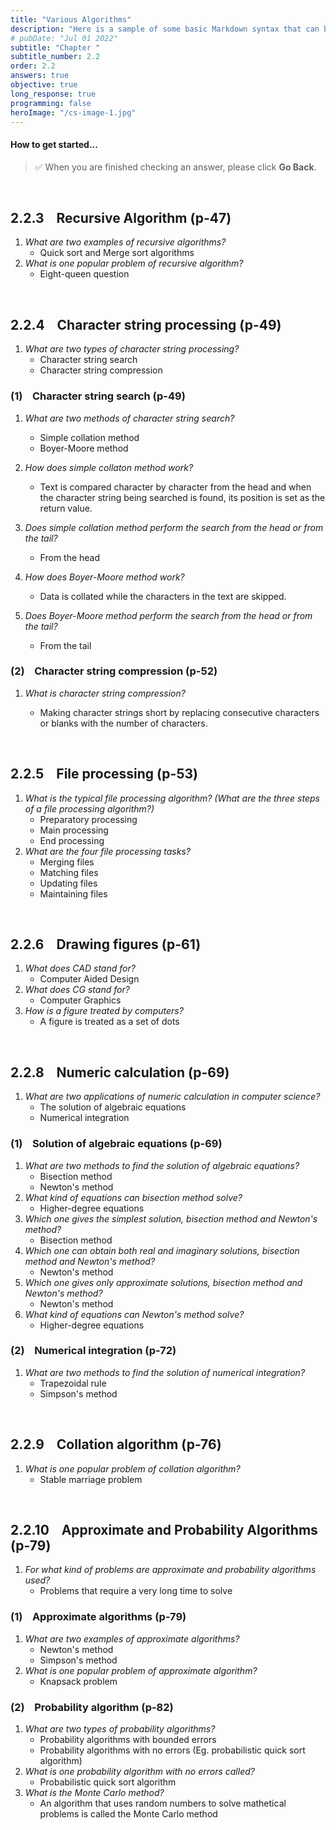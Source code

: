 ```yaml
---
title: "Various Algorithms"
description: "Here is a sample of some basic Markdown syntax that can be used when writing Markdown content in Astro."
# pubDate: "Jul 01 2022"
subtitle: "Chapter "
subtitle_number: 2.2
order: 2.2
answers: true
objective: true
long_response: true
programming: false
heroImage: "/cs-image-1.jpg"
---
```


#### How to get started...

<!-- > The following notes are for objectives. They are **_not_** for long-response-type questions! -->

> ✅ When you are finished checking an answer, please click **Go Back**.

<br>

## 2.2.3 &nbsp;&nbsp; Recursive Algorithm (p-47)

1.  _What are two examples of recursive algorithms?_
    - Quick sort and Merge sort algorithms
2.  _What is one popular problem of recursive algorithm?_
    - Eight-queen question

<br>

## 2.2.4 &nbsp;&nbsp; Character string processing (p-49)

1. _What are two types of character string processing?_
   - Character string search
   - Character string compression

### (1) &nbsp;&nbsp; Character string search (p-49)

1. _What are two methods of character string search?_

   - Simple collation method
   - Boyer-Moore method

2. _How does simple collaton method work?_

   - Text is compared character by character from the head and when the character string being searched is found, its position is set as the return value.

3. _Does simple collation method perform the search from the head or from the tail?_

   - From the head

4. _How does Boyer-Moore method work?_

   - Data is collated while the characters in the text are skipped.

5. _Does Boyer-Moore method perform the search from the head or from the tail?_
   - From the tail

### (2) &nbsp;&nbsp; Character string compression (p-52)

1. _What is character string compression?_

   - Making character strings short by replacing consecutive characters or blanks with the number of characters.

<br>

## 2.2.5 &nbsp;&nbsp; File processing (p-53)

1. _What is the typical file processing *algorithm*? (What are the three steps of a file processing algorithm?)_
   - Preparatory processing
   - Main processing
   - End processing
2. _What are the four file processing *tasks*?_
   - Merging files
   - Matching files
   - Updating files
   - Maintaining files

<br>

## 2.2.6 &nbsp;&nbsp; Drawing figures (p-61)

1. _What does CAD stand for?_
   - Computer Aided Design
2. _What does CG stand for?_
   - Computer Graphics
3. _How is a figure treated by computers?_
   - A figure is treated as a set of dots

<br>

## 2.2.8 &nbsp;&nbsp; Numeric calculation (p-69)

1. _What are two applications of numeric calculation in computer science?_
   - The solution of algebraic equations
   - Numerical integration

### (1) &nbsp;&nbsp; Solution of algebraic equations (p-69)

1. _What are two methods to find the solution of algebraic equations?_
   - Bisection method
   - Newton's method
2. _What kind of equations can bisection method solve?_
   - Higher-degree equations
3. _Which one gives the simplest solution, bisection method and Newton's method?_
   - Bisection method
4. _Which one can obtain both real and imaginary solutions, bisection method and Newton's method?_
   - Newton's method
5. _Which one gives only approximate solutions, bisection method and Newton's method?_
   - Newton's method
6. _What kind of equations can Newton's method solve?_
   - Higher-degree equations

### (2) &nbsp;&nbsp; Numerical integration (p-72)

1. _What are two methods to find the solution of numerical integration?_
   - Trapezoidal rule
   - Simpson's method

<br>

## 2.2.9 &nbsp;&nbsp; Collation algorithm (p-76)

1. _What is one popular problem of collation algorithm?_
   - Stable marriage problem

<br>

## 2.2.10 &nbsp;&nbsp; Approximate and Probability Algorithms (p-79)

1. _For what kind of problems are approximate and probability algorithms used?_
   - Problems that require a very long time to solve

### (1) &nbsp;&nbsp; Approximate algorithms (p-79)

1. _What are two examples of approximate algorithms?_
   - Newton's method
   - Simpson's method
2. _What is one popular problem of approximate algorithm?_
   - Knapsack problem

### (2) &nbsp;&nbsp; Probability algorithm (p-82)

1. _What are two types of probability algorithms?_
   - Probability algorithms with bounded errors
   - Probability algorithms with no errors (Eg. probabilistic quick sort algorithm)
2. _What is one probability algorithm with no errors called?_
   - Probabilistic quick sort algorithm
3. _What is the Monte Carlo method?_
   - An algorithm that uses random numbers to solve mathetical problems is called the Monte Carlo method

<br>
